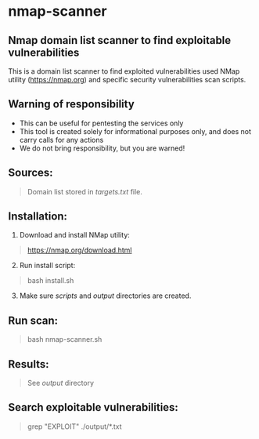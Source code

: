 # nmap-scanner
## Nmap domain list scanner to find exploitable vulnerabilities

This is a domain list scanner to find exploited vulnerabilities used NMap utility (https://nmap.org) and specific security vulnerabilities scan scripts.

## Warning of responsibility
- This can be useful for pentesting the services only
- This tool is created solely for informational purposes only, and does not carry calls for any actions
- We do not bring responsibility, but you are warned!

## Sources:
> Domain list stored in *targets.txt* file.

## Installation:

1. Download and install NMap utility:
> https://nmap.org/download.html

2. Run install script:
> bash install.sh

3. Make sure *scripts* and *output* directories are created.

## Run scan:

> bash nmap-scanner.sh

## Results:

> See *output* directory

## Search exploitable vulnerabilities:

> grep "EXPLOIT" ./output/*.txt